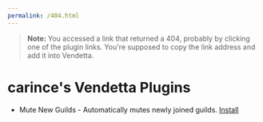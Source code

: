 ```yaml
---
permalink: /404.html
---
```

> **Note:** You accessed a link that returned a 404, probably by clicking one of the plugin links. You're supposed to copy the link address and add it into Vendetta.

# carince's Vendetta Plugins
- Mute New Guilds - Automatically mutes newly joined guilds. [Install](https://carince.github.io/VendettaPlugins/muteNewGuilds)